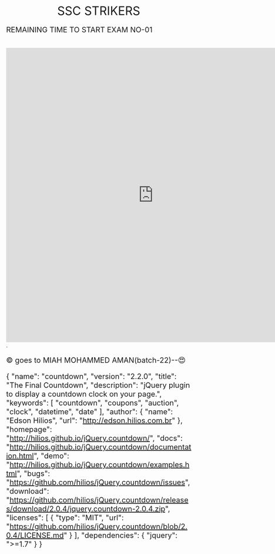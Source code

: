 	
<center><font size="+3">SSC STRIKERS</font></center>

<script type="text/javascript" src="http://ajax.googleapis.com/ajax/libs/jquery/1.10.2/jquery.min.js"></script>
<script type="text/javascript" src="TimeCircles.js"></script>
<link href="TimeCircles.css" rel="stylesheet">      


REMAINING TIME TO START EXAM NO-01
    

<html> 
<head> 
<style> 
p { 
  text-align: center; 
  font-size: 20px; 
  font-colour:yellow
} 
</style> 
</head> 
<body> 
<p id="demo"></p> 
<script> 
var deadline = new Date("Feb 7, 2021 11:00:00").getTime(); 
var x = setInterval(function() { 
var now = new Date().getTime(); 
var t = deadline - now; 
var days = Math.floor(t / (1000 * 60 * 60 * 24)); 
var hours = Math.floor((t%(1000 * 60 * 60 * 24))/(1000 * 60 * 60)); 
var minutes = Math.floor((t % (1000 * 60 * 60)) / (1000 * 60)); 
var seconds = Math.floor((t % (1000 * 60)) / 1000); 
document.getElementById("demo").innerHTML = days + "d "  
+ hours + "h " + minutes + "m " + seconds + "s "; 
    if (t < 0) { 
        clearInterval(x); 
        document.getElementById("demo").innerHTML = "EXPIRED"; 
    } 
}, 1000); 
</script> 
  
</body> 
</html>
	



<iframe src="https://docs.google.com/forms/d/e/1FAIpQLSeMH1WHUQAsDr8rVdTZ3kAuKmIdD2Tlcguq6x_pcYWkjuUsyQ/viewform?embedded=true" width="800" height="800" frameborder="0" marginheight="0" marginwidth="0">Loading…</iframe>.</font>




© goes to MIAH MOHAMMED AMAN(batch-22)--😍

{
  "name": "countdown",
  "version": "2.2.0",
  "title": "The Final Countdown",
  "description": "jQuery plugin to display a countdown clock on your page.",
  "keywords": [
    "countdown",
    "coupons",
    "auction",
    "clock",
    "datetime",
    "date"
  ],
  "author": {
    "name": "Edson Hilios",
    "url": "http://edson.hilios.com.br"
  },
  "homepage": "http://hilios.github.io/jQuery.countdown/",
  "docs": "http://hilios.github.io/jQuery.countdown/documentation.html",
  "demo": "http://hilios.github.io/jQuery.countdown/examples.html",
  "bugs": "https://github.com/hilios/jQuery.countdown/issues",
  "download": "https://github.com/hilios/jQuery.countdown/releases/download/2.0.4/jquery.countdown-2.0.4.zip",
  "licenses": [
    {
      "type": "MIT",
      "url": "https://github.com/hilios/jQuery.countdown/blob/2.0.4/LICENSE.md"
    }
  ],
  "dependencies": {
    "jquery": ">=1.7"
  }
}
 




 











  







